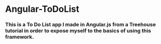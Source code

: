 # Angular-ToDoList

### This is a To Do List app I made in Angular.js from a Treehouse tutorial in order to expose myself to the basics of using this framework.
